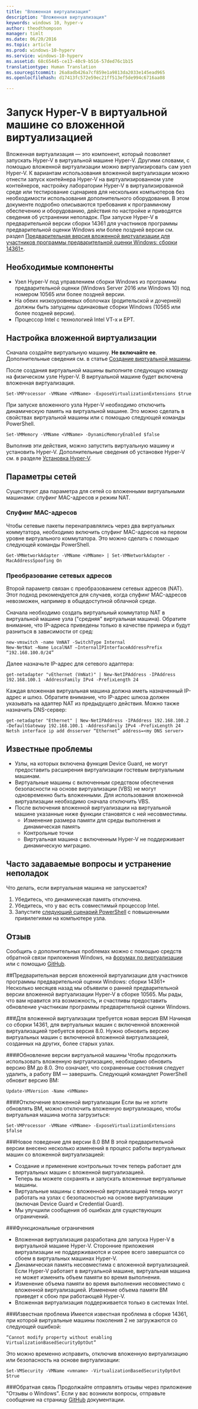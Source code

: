 ```yaml
---
title: "Вложенная виртуализация"
description: "Вложенная виртуализация"
keywords: windows 10, hyper-v
author: theodthompson
manager: timlt
ms.date: 06/20/2016
ms.topic: article
ms.prod: windows-10-hyperv
ms.service: windows-10-hyperv
ms.assetid: 68c65445-ce13-40c9-b516-57ded76c1b15
translationtype: Human Translation
ms.sourcegitcommit: 26a8adb426a7cf859e1a9813da2033e145ead965
ms.openlocfilehash: d17413fc572e59ec21ff513ef5de994c6716aa08

---
```


# Запуск Hyper-V в виртуальной машине со вложенной виртуализацией

Вложенная виртуализация — это компонент, который позволяет запускать Hyper-V в виртуальной машине Hyper-V. Другими словами, с помощью вложенной виртуализации можно виртуализировать сам узел Hyper-V. К вариантам использования вложенной виртуализации можно отнести запуск контейнера Hyper-V на виртуализированном узле контейнеров, настройку лаборатории Hyper-V в виртуализированной среде или тестирование сценариев для нескольких компьютеров без необходимости использования дополнительного оборудования. В этом документе подробно описываются требования к программному обеспечению и оборудованию, действия по настройке и приводятся сведения об устранении неполадок. При запуске Hyper-V в предварительной версии сборки 14361 для участников программы предварительной оценки Windows или более поздней версии см. раздел [Предварительная версия вложенной виртуализации для участников программы предварительной оценки Windows: сборки 14361+](https://msdn.microsoft.com/en-us/virtualization/hyperv_on_windows/user_guide/nesting#nested-virtualization-preview-for-windows-insiders-builds-14361-).

## Необходимые компоненты

- Узел Hyper-V под управлением сборки Windows из программы предварительной оценки (Windows Server 2016 или Windows 10) под номером 10565 или более поздней версии.
- На обеих низкоуровневых оболочках (родительской и дочерней) должны быть запущены одинаковые сборки Windows (10565 или более поздней версии).
- Процессор Intel с технологией Intel VT-x и EPT.

## Настройка вложенной виртуализации

Сначала создайте виртуальную машину. **Не включайте ее**. Дополнительные сведения см. в статье [Создание виртуальной машины](../quick_start/walkthrough_create_vm.md).

После создания виртуальной машины выполните следующую команду на физическом узле Hyper-V. В виртуальной машине будет включена вложенная виртуализация.

```none
Set-VMProcessor -VMName <VMName> -ExposeVirtualizationExtensions $true
```
При запуске вложенного узла Hyper-V необходимо отключить динамическую память на виртуальной машине. Это можно сделать в свойствах виртуальной машины или с помощью следующей команды PowerShell.
```none
Set-VMMemory -VMName <VMName> -DynamicMemoryEnabled $false
```

Выполнив эти действия, можно запустить виртуальную машину и установить Hyper-V. Дополнительные сведения об установке Hyper-V см. в разделе [Установка Hyper-V]( https://msdn.microsoft.com/en-us/virtualization/hyperv_on_windows/quick_start/walkthrough_install).

## Параметры сетей
Существуют два параметра для сетей со вложенными виртуальными машинами: спуфинг MAC-адресов и режим NAT.

### Спуфинг MAC-адресов
Чтобы сетевые пакеты перенаправлялись через два виртуальных коммутатора, необходимо включить спуфинг MAC-адресов на первом уровне виртуального коммутатора. Это можно сделать с помощью следующей команды PowerShell.

```none
Get-VMNetworkAdapter -VMName <VMName> | Set-VMNetworkAdapter -MacAddressSpoofing On
```
### Преобразование сетевых адресов
Второй параметр связан с преобразованием сетевых адресов (NAT). Этот подход рекомендуется для случаев, когда спуфинг MAC-адресов невозможен, например в общедоступной облачной среде.

Сначала необходимо создать виртуальный коммутатор NAT в виртуальной машине узла ("средняя" виртуальная машина). Обратите внимание, что IP-адреса приведены только в качестве примера и будут разниться в зависимости от сред:
```none
new-vmswitch -name VmNAT -SwitchType Internal
New-NetNat –Name LocalNAT –InternalIPInterfaceAddressPrefix “192.168.100.0/24”
```
Далее назначьте IP-адрес для сетевого адаптера:
```none
get-netadapter "vEthernet (VmNat)" | New-NetIPAddress -IPAddress 192.168.100.1 -AddressFamily IPv4 -PrefixLength 24
```
Каждая вложенная виртуальная машина должна иметь назначенный IP-адрес и шлюз. Обратите внимание, что IP-адрес шлюза должен указывать на адаптер NAT из предыдущего действия. Можно также назначить DNS-сервер:
```none
get-netadapter "Ethernet" | New-NetIPAddress -IPAddress 192.168.100.2 -DefaultGateway 192.168.100.1 -AddressFamily IPv4 -PrefixLength 24
Netsh interface ip add dnsserver “Ethernet” address=<my DNS server>
```


## Известные проблемы

- Узлы, на которых включена функция Device Guard, не могут предоставить расширения виртуализации гостевым виртуальным машинам.
- Виртуальные машины с включенным средством обеспечения безопасности на основе виртуализации (VBS) не могут одновременно быть вложенными. Для использования вложенной виртуализации необходимо сначала отключить VBS.
- После включения вложенной виртуализации на виртуальной машине указанные ниже функции становятся с ней несовместимы.  
  * Изменение размера памяти для среды выполнения и динамическая память
  * Контрольные точки
  * Виртуальная машина с включенным Hyper-V не поддерживает динамическую миграцию.

## Часто задаваемые вопросы и устранение неполадок

Что делать, если виртуальная машина не запускается?

1. Убедитесь, что динамическая память отключена.
2. Убедитесь, что у вас есть совместимый процессор Intel.
3. Запустите [следующий сценарий PowerShell](https://raw.githubusercontent.com/Microsoft/Virtualization-Documentation/master/hyperv-tools/Nested/Get-NestedVirtStatus.ps1) с повышенными привилегиями на компьютере узла.

## Отзыв

Сообщить о дополнительных проблемах можно с помощью средств обратной связи приложения Windows, на [форумах по виртуализации](https://social.technet.microsoft.com/Forums/windowsserver/En-us/home?forum=winserverhyperv) или с помощью [GitHub](https://github.com/Microsoft/Virtualization-Documentation).

##Предварительная версия вложенной виртуализации для участников программы предварительной оценки Windows: сборки 14361+
Несколько месяцев назад мы объявили о ранней предварительной версии вложенной виртуализации Hyper-V в сборке 10565. Мы рады, что вам нравится эта возможность, и счастливы предоставить обновление участникам программы предварительной оценки Windows.

###Для вложенной виртуализации требуется новая версия ВМ
Начиная со сборки 14361, для виртуальных машин с включенной вложенной виртуализацией требуется версия 8.0. Нужно обновить версию виртуальных машин с включенной вложенной виртуализацией, созданных на других, более старых узлах. 

####Обновление версии виртуальной машины
Чтобы продолжить использовать вложенную виртуализацию, необходимо обновить версию ВМ до 8.0. Это означает, что сохраненные состояния следует удалить, а работу ВМ — завершить. Следующий командлет PowerShell обновит версию ВМ:
```none
Update-VMVersion -Name <VMName>
```
####Отключение вложенной виртуализации
Если вы не хотите обновлять ВМ, можно отключить вложенную виртуализацию, чтобы виртуальная машина могла загрузиться:
```none
Set-VMProcessor -VMName <VMName> -ExposeVirtualizationExtensions $false
```

###Новое поведение для версии 8.0 ВМ 
В этой предварительной версии внесено несколько изменений в процесс работы виртуальных машин со вложенной виртуализацией:
-   Создание и применение контрольных точек теперь работает для виртуальных машин с вложенной виртуализацией.
-   Теперь вы можете сохранять и запускать вложенные виртуальные машины.
-   Виртуальные машины с вложенной виртуализацией теперь могут работать на узлах с безопасностью на основе виртуализации (включая Device Guard и Credential Guard).
-   Мы улучшили сообщения об ошибках для существующих ограничений.

###Функциональные ограничения
-   Вложенная виртуализация разработана для запуска Hyper-V в виртуальной машине Hyper-V. Сторонние приложения виртуализации не поддерживаются и скорее всего завершатся со сбоем в виртуальных машинах Hyper-V.
-   Динамическая память несовместима с вложенной виртуализацией. Если Hyper-V работает в виртуальной машине, виртуальная машина не может изменить объем памяти во время выполнения. 
-   Изменение объема памяти во время выполнения несовместимо с вложенной виртуализацией. Изменение объема памяти ВМ приведет к сбою при работающей Hyper-V. 
-   Вложенная виртуализация поддерживается только в системах Intel.

###Известная проблема
Имеется известная проблема в сборке 14361, при которой виртуальные машины поколения 2 не загружаются со следующей ошибкой:
```none
“Cannot modify property without enabling VirtualizationBasedSecurityOptOut”
```
Это можно временно исправить, отключив вложенную виртуализацию или безопасность на основе виртуализации:
```none
Set-VMSecurity -VMName <vmname> -VirtualizationBasedSecurityOptOut $true
```

###Обратная связь
Продолжайте отправлять отзывы через приложение "Отзывы о Windows". Если у вас возникли вопросы, отправьте сообщение на страницу [GitHub](https://github.com/Microsoft/Virtualization-Documentation) документации. 



<!--HONumber=Jul16_HO1-->


